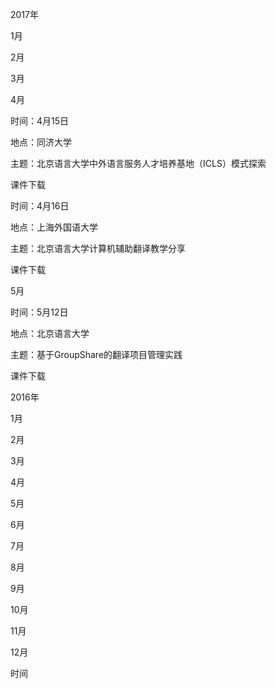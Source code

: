 2017年

1月

2月

3月

4月

时间：4月15日

地点：同济大学

主题：北京语言大学中外语言服务人才培养基地（ICLS）模式探索

课件下载

时间：4月16日

地点：上海外国语大学

主题：北京语言大学计算机辅助翻译教学分享

课件下载

5月

时间：5月12日

地点：北京语言大学

主题：基于GroupShare的翻译项目管理实践

课件下载

2016年

1月

2月

3月

4月

5月

6月

7月

8月

9月

10月

11月

12月

时间

